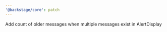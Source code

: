 ```yaml
---
'@backstage/core': patch
---
```


Add count of older messages when multiple messages exist in AlertDisplay
